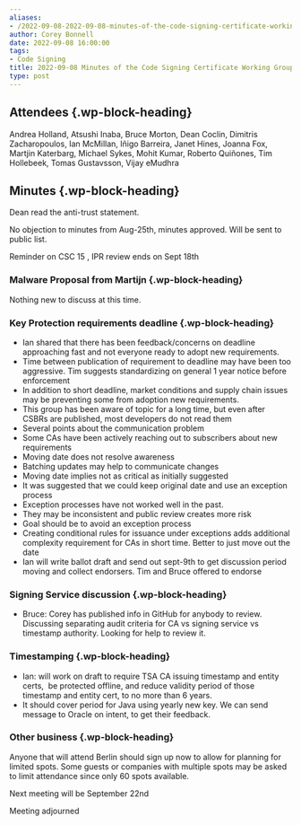 ```yaml
---
aliases:
- /2022-09-08-2022-09-08-minutes-of-the-code-signing-certificate-working-group/
author: Corey Bonnell
date: 2022-09-08 16:00:00
tags:
- Code Signing
title: 2022-09-08 Minutes of the Code Signing Certificate Working Group
type: post
---
```


## Attendees {.wp-block-heading}

Andrea Holland, Atsushi Inaba, Bruce Morton, Dean Coclin, Dimitris Zacharopoulos, Ian McMillan, Iñigo Barreira, Janet Hines, Joanna Fox, Martjin Katerbarg, Michael Sykes, Mohit Kumar, Roberto Quiñones, Tim Hollebeek, Tomas Gustavsson, Vijay eMudhra

## Minutes {.wp-block-heading}

Dean read the anti-trust statement.

No objection to minutes from Aug-25th, minutes approved. Will be sent to public list.

Reminder on CSC 15 , IPR review ends on Sept 18th

### Malware Proposal from Martijn {.wp-block-heading}

Nothing new to discuss at this time.

### Key Protection requirements deadline {.wp-block-heading}

- Ian shared that there has been feedback/concerns on deadline approaching fast and not everyone ready to adopt new requirements.
- Time between publication of requirement to deadline may have been too aggressive. Tim suggests standardizing on general 1 year notice before enforcement
- In addition to short deadline, market conditions and supply chain issues may be preventing some from adoption new requirements.
- This group has been aware of topic for a long time, but even after CSBRs are published, most developers do not read them
- Several points about the communication problem
- Some CAs have been actively reaching out to subscribers about new requirements
- Moving date does not resolve awareness
- Batching updates may help to communicate changes
- Moving date implies not as critical as initially suggested
- It was suggested that we could keep original date and use an exception process
- Exception processes have not worked well in the past.
- They may be inconsistent and public review creates more risk
- Goal should be to avoid an exception process
- Creating conditional rules for issuance under exceptions adds additional complexity requirement for CAs in short time. Better to just move out the date
- Ian will write ballot draft and send out sept-9th to get discussion period moving and collect endorsers. Tim and Bruce offered to endorse

### Signing Service discussion {.wp-block-heading}

- Bruce: Corey has published info in GitHub for anybody to review. Discussing separating audit criteria for CA vs signing service vs timestamp authority. Looking for help to review it.

### Timestamping {.wp-block-heading}

- Ian: will work on draft to require TSA CA issuing timestamp and entity certs,  be protected offline, and reduce validity period of those timestamp and entity cert, to no more than 6 years.
- It should cover period for Java using yearly new key. We can send message to Oracle on intent, to get their feedback.

### Other business {.wp-block-heading}

Anyone that will attend Berlin should sign up now to allow for planning for limited spots. Some guests or companies with multiple spots may be asked to limit attendance since only 60 spots available.

Next meeting will be September 22nd

Meeting adjourned